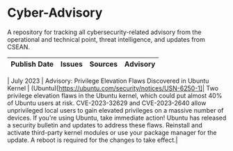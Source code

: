 # Cyber-Advisory
A repository for tracking all cybersecurity-related advisory from the operational and technical point, threat intelligence, and updates from CSEAN.

| Publish Date | Issues | Sources |  Advisory |
|--- | --- | --- | --- 

| July 2023 | Advisory: Privilege Elevation Flaws Discovered in Ubuntu Kernel | (Ubuntu)[https://ubuntu.com/security/notices/USN-6250-1]| Two privilege elevation flaws in the Ubuntu kernel, which could put almost 40% of Ubuntu users at risk. CVE-2023-32629 and CVE-2023-2640 allow unprivileged local users to gain elevated privileges on a massive number of devices. If you're using Ubuntu, take immediate action! Ubuntu has released a security bulletin and updates to address these flaws. Reinstall and activate third-party kernel modules or use your package manager for the update. A reboot is required for the changes to take effect.|
